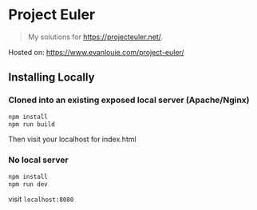 # Project Euler

> My solutions for <https://projecteuler.net/>.

Hosted on: <https://www.evanlouie.com/project-euler/>

## Installing Locally


### Cloned into an existing exposed local server (Apache/Nginx)

```bash
npm install
npm run build
```

Then visit your localhost for index.html

### No local server

```bash
npm install
npm run dev
```

visit `localhost:8080`
